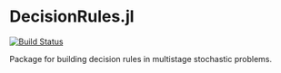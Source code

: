 # DecisionRules.jl

[![Build Status](https://github.com/andrewrosemberg/DecisionRules.jl/actions/workflows/CI.yml/badge.svg?branch=main)](https://github.com/andrewrosemberg/DecisionRules.jl/actions/workflows/CI.yml?query=branch%3Amain)

Package for building decision rules in multistage stochastic problems.
